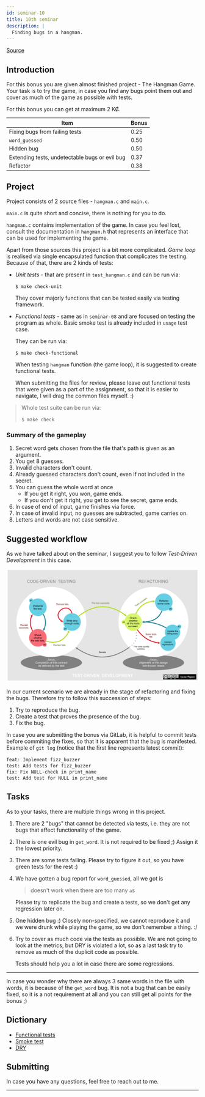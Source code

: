 ```yaml
---
id: seminar-10
title: 10th seminar
description: |
  Finding bugs in a hangman.
---
```


[Source](pathname:///files/pb071/bonuses/10.tar.gz)

## Introduction

For this bonus you are given almost finished project - The Hangman Game. Your
task is to try the game, in case you find any bugs point them out and cover as
much of the game as possible with tests.

For this bonus you can get at maximum 2 K₡.

| Item                                           | Bonus |
| ---------------------------------------------- | ----- |
| Fixing bugs from failing tests                 | 0.25  |
| `word_guessed`                                 | 0.50  |
| Hidden bug                                     | 0.50  |
| Extending tests, undetectable bugs or evil bug | 0.37  |
| Refactor                                       | 0.38  |

## Project

Project consists of 2 source files - `hangman.c` and `main.c`.

`main.c` is quite short and concise, there is nothing for you to do.

`hangman.c` contains implementation of the game. In case you feel lost, consult
the documentation in `hangman.h` that represents an interface that can be used
for implementing the game.

Apart from those sources this project is a bit more complicated. _Game loop_ is
realised via single encapsulated function that complicates the testing. Because
of that, there are 2 kinds of tests:

- _Unit tests_ - that are present in `test_hangman.c` and can be run via:

  ```
  $ make check-unit
  ```

  They cover majorly functions that can be tested easily via testing framework.

- _Functional tests_ - same as in `seminar-08` and are focused on testing the
  program as whole. Basic smoke test is already included in `usage` test case.

  They can be run via:

  ```
  $ make check-functional
  ```

  When testing `hangman` function (the game loop), it is suggested to create
  functional tests.

  When submitting the files for review, please leave out functional tests that
  were given as a part of the assignment, so that it is easier to navigate, I
  will drag the common files myself. :)

> Whole test suite can be run via:
>
> ```
> $ make check
> ```

### Summary of the gameplay

1. Secret word gets chosen from the file that's path is given as an argument.
2. You get 8 guesses.
3. Invalid characters don't count.
4. Already guessed characters don't count, even if not included in the secret.
5. You can guess the whole word at once
   - If you get it right, you won, game ends.
   - If you don't get it right, you get to see the secret, game ends.
6. In case of end of input, game finishes via force.
7. In case of invalid input, no guesses are subtracted, game carries on.
8. Letters and words are not case sensitive.

## Suggested workflow

As we have talked about on the seminar, I suggest you to follow
_Test-Driven Development_
in this case.

![TDD workflow](/files/pb071/bonuses/10/tdd_lifecycle.png)

In our current scenario we are already in the stage of refactoring and fixing the
bugs. Therefore try to follow this succession of steps:

1. Try to reproduce the bug.
2. Create a test that proves the presence of the bug.
3. Fix the bug.

In case you are submitting the bonus via GitLab, it is helpful to commit tests
before commiting the fixes, so that it is apparent that the bug is manifested.
Example of `git log` (notice that the first line represents latest commit):

```
feat: Implement fizz_buzzer
test: Add tests for fizz_buzzer
fix: Fix NULL-check in print_name
test: Add test for NULL in print_name
```

## Tasks

As to your tasks, there are multiple things wrong in this project.

1. There are 2 "bugs" that cannot be detected via tests, i.e. they are not bugs
   that affect functionality of the game.

2. There is one evil bug in `get_word`. It is not required to be fixed ;) Assign
   it the lowest priority.

3. There are some tests failing. Please try to figure it out, so you have green
   tests for the rest :)

4. We have gotten a bug report for `word_guessed`, all we got is

   > doesn't work when there are too many `a`s

   Please try to replicate the bug and create a tests, so we don't get any
   regression later on.

5. One hidden bug :) Closely non-specified, we cannot reproduce it and we were
   drunk while playing the game, so we don't remember a thing. :/

6. Try to cover as much code via the tests as possible. We are not going to look
   at the metrics, but DRY is violated a lot, so as a last task try to remove as
   much of the duplicit code as possible.

   Tests should help you a lot in case there are some regressions.

---

In case you wonder why there are always 3 same words in the file with words, it
is because of the `get_word` bug. It is not a bug that can be easily fixed, so
it is a not requirement at all and you can still get all points for the bonus ;)

## Dictionary

- [Functional tests](https://en.wikipedia.org/wiki/Functional_testing)
- [Smoke test](https://en.wikipedia.org/wiki/Smoke_testing_%28software%29)
- [DRY](https://en.wikipedia.org/wiki/Don%27t_repeat_yourself)

## Submitting

In case you have any questions, feel free to reach out to me.

---

<!-- Ideally submit the assignment through the merge request. Step-by-step tutorial
is present [here](../mr). For setting assignee my xlogin is `xfocko`.

In case you do not want to experiment on GitLab, send me the source code via
email, but please prefix subject with: `[PB071/14][seminar-10]`

Deadline for the submission of the bonus is **May 17 24:00**. -->
